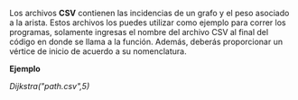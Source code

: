 Los archivos **CSV** contienen las incidencias de un grafo y el peso asociado a la arista. 
Estos archivos los puedes utilizar como ejemplo para correr los programas, solamente ingresas el nombre del archivo CSV
al final del código en donde se llama a la función.
Además, deberás proporcionar un vértice de inicio de acuerdo a su nomenclatura.

**Ejemplo**

_Dijkstra("path.csv",5)_
